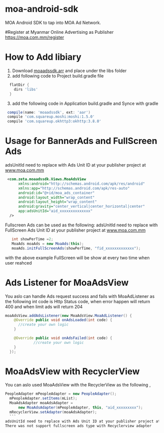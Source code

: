 # moa-android-sdk
MOA Android SDK to tap into MOA Ad Network.

#Register at Myanmar Online Advertising as Publisher
https://moa.com.mm/register

# How to Add libiary
1. Download [moaadssdk.arr](https://github.com/MyanmarOnlineAdvertising/moa-android-jdk/releases/download/v0.1/moaadssdk.aar)
 and place under the libs folder
2. add following code to Project build.gradle file
  ```groovy
    flatDir {
      dirs 'libs'
    }
   ```
3. add the following code in Application build.gradle and Synce with gradle
  ```groovy
   compile(name: 'moaadssdk', ext: 'aar')
   compile 'com.squareup.moshi:moshi:1.5.0'
   compile 'com.squareup.okhttp3:okhttp:3.8.0'
   ```
# Usage for BannerAds and FullScreen Ads
 adsUnitId need to replace with Ads Unit ID at your publisher project at www.moa.com.mm
 
  ```xml
   <com.zeta.moaadssdk.Views.MoaAdsView
        xmlns:android="http://schemas.android.com/apk/res/android"
        xmlns:app="http://schemas.android.com/apk/res-auto"
        android:id="@+id/moa_ads_container"
        android:layout_width="wrap_content"
        android:layout_height="wrap_content"
        android:gravity="center_vertical|center_horizontal|center"
        app:adsUnitId="aid_xxxxxxxxxxxxxx"
    />
   ```
   Fullscreen Ads can be used as the following:
   adsUnitId need to replace with FullScreen Ads Unit ID 
   at your publisher project at www.moa.com.mm
   ```java
      int showPerTime =2;
      MoaAds moaAds = new MoaAds(this);
      moaAds.initFullScreenAds(showPerTime, "fid_xxxxxxxxxxxxx");
   ```
  with the above example FullScreen will be show at every two time when user reahced
  
  # Ads Listener for MoaAdsView
  You aslo can handle Ads request success and fails with MoaAdListener  as the following
  int code is Http Status code, when error happen will return 400 and when limit ads will return 204
  ```java
  moaAdsView.addAdsListener(new MoaAdsView.MoaAdListener() {
      @Override public void onAdsLoaded(int code) {
        //create your own logic
      }

      @Override public void onAdsFailed(int code) {
               //create your own logic
      }
    });
  ```  
  
  # MoaAdsView with RecyclerView
  You can aslo used MoaAdsView with the RecyclerView as the following , 
  ```java
  PeopleAdapter mPeopleAdapter = new PeopleAdapter();
    mPeopleAdapter.setItems(mList);
    MoaAdsAdapter moaAdsAdapter =
        new MoaAdsAdapter(mPeopleAdapter, this, "aid_xxxxxxxxx");
    mRecyclerView.setAdapter(moaAdsAdapter);
    ```
  adsUnitId need to replace with Ads Unit ID at your publisher project at www.moa.com.mm
  There was not support fullscreen ads type with Recyclerview adapter

  
